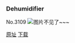 ### Dehumidifier
No.3109
![图片不见了~~~](https://imgs.xkcd.com/comics/dehumidifier.png)

[原址](https://xkcd.com//3109) [下载](https://imgs.xkcd.com/comics/dehumidifier.png)

